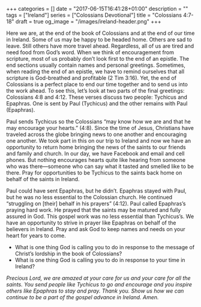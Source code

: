 +++
categories = []
date = "2017-06-15T16:41:28+01:00"
description = ""
tags = ["Ireland"]
series = ["Colossians Devotional"]
title = "Colossians 4:7-18"
draft = true
og_image = "/images/ireland-header.png"
+++

Here we are, at the end of the book of Colossians and at the end of our time in Ireland. Some of us may be happy to be headed home. Others are sad to leave. Still others have more travel ahead. Regardless, all of us are tired and need food from God’s word. When we think of encouragement from scripture, most of us probably don’t look first to the end of an epistle. The end sections usually contain names and personal greetings. Sometimes, when reading the end of an epistle, we have to remind ourselves that all scripture is God-breathed and profitable (2 Tim 3:16). Yet, the end of Colossians is a perfect place to end our time together and to send us into the work ahead. To see this, let’s look at two parts of the final greetings: Colossians 4:8 and 4:12. These verses discuss two people: Tychicus and Epaphras. One is sent by Paul (Tychicus) and the other remains with Paul (Epaphras).

Paul sends Tychicus so the Colossians “may know how we are and that he may encourage your hearts.” (4:8). Since the time of Jesus, Christians have traveled across the globe bringing news to one another and encouraging one another. We took part in this on our trip to Ireland and now we have an opportunity to return home bringing the news of the saints to our friends and family and church. In our day, we have Facebook and email and cell phones. But nothing encourages hearts quite like hearing from someone who was there—someone who can say what it tasted and smelled like to be there. Pray for opportunities to be Tychicus to the saints back home on behalf of the saints in Ireland.

Paul could have sent Epaphras, but he didn’t. Epaphras stayed with Paul, but he was no less essential to the Colossian church. He continued “struggling on [their] behalf in his prayers” (4:12). Paul called Epaphras’s praying hard work. He prayed that the saints may be matured and fully assured in God. This gospel work was no less essential than Tychicus’s. We have an opportunity to strive in prayer like Epaphras on behalf of the believers in Ireland. Pray and ask God to keep names and needs on your heart for years to come.

*	What is one thing God is calling you to do in response to the message of Christ’s lordship in the book of Colossians?
*	What is one thing God is calling you to do in response to your time in Ireland?

_Precious Lord, we are amazed at your care for us and your care for all the saints. You send people like Tychicus to go and encourage and you inspire others like Epaphras to stay and pray. Thank you. Show us how we can continue to be a part of the gospel advance in Ireland. Amen._

